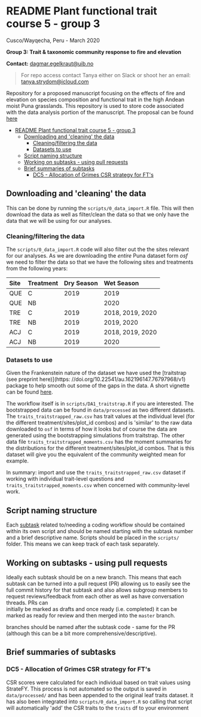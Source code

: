 # README Plant functional trait course 5 - group 3

Cusco/Wayqecha, Peru - March 2020

**Group 3: Trait & taxonomic community response to fire and elevation**

**Contact:** dagmar.egelkraut@uib.no

> For repo access contact Tanya either on Slack or shoot her an
> email: tanya.strydom@icloud.com

Repository for a proposed manuscript focusing on the effects of fire and
elevation on species composition and functional trait in the high
Andean moist Puna grasslands. This repository is used to store code
associated with the data analysis portion of the manuscript. The
proposal can be found [here](https://docs.google.com/document/d/1CN_nDSyvQGwecFTCOalYo6LrnpownpS0l16awSFydFE/edit?usp=sharing)

- [README Plant functional trait course 5 - group 3](#readme-plant-functional-trait-course-5---group-3)
  - [Downloading and 'cleaning' the data](#downloading-and-cleaning-the-data)
    - [Cleaning/filtering the data](#cleaning/filtering-the-data)
    - [Datasets to use](#Datasets-to-use)
  - [Script naming structure](#script-naming-structure)
  - [Working on subtasks - using pull requests](#working-on-subtasks---using-pull-requests)
  - [Brief summaries of subtasks](#brief-summaries-of-subtasks)
    - [DC5 - Allocation of Grimes CSR strategy for FT's](#dc5---allocation-of-grimes-csr-strategy-for-fts)

## Downloading and 'cleaning' the data

This can be done by running the `scripts/0_data_import.R` file. This will then
download the data as well as filter/clean the data so that we only have the data
that we will be using for our analyses.

### Cleaning/filtering the data

The `scripts/0_data_import.R` code will also filter out the the sites
relevant for our analyses. As we are downloading the _entire_ Puna
dataset form _osf_ we need to filter the data so that we have the following
sites and treatments from the following years:

| Site | Treatment | Dry Season       | Wet Season       |
| :----| :-------- | :--------------- | :--------------- |
| QUE  | C         | 2019             | 2019             |
| QUE  | NB        |                  | 2020             |
| TRE  | C         | 2019             | 2018, 2019, 2020 |
| TRE  | NB        | 2019             | 2019, 2020       |
| ACJ  | C         | 2019             | 2018, 2019, 2020 |
| ACJ  | NB        | 2019             | 2020             |


### Datasets to use

Given the Frankenstein nature of the dataset we have used the 
[traitstrap (see preprint here)](https: //doi.org/10.22541/au.162196147.76797968/v1)
package to help smooth out some of the gaps in the data. A
short vignette can be found [here](https://github.com/richardjtelford/traitstrap/blob/main/vignettes/traitstrap-workflow.Rmd).

The workflow itself is in `scripts/DA1_traitstrap.R` if you are interested.
The bootstrapped data can be found in `data/processed` as two different datasets.
The `traits_traitstrapped_raw.csv` has trait values at the individual level (for
the different treatment/sites/plot_id combos) and is 'similar' to the raw data 
downloaded to `osf` in terms of how it looks but of course the data are generated
using the bootstrapping simulations from traitstrap. The other data file
`traits_traitstrapped_moments.csv` has the moment summaries for the distributions
for the different treatment/sites/plot_id combos. That is this dataset will give you
the equivalent of the community weighted mean for example.

In summary: import and use the `traits_traitstrapped_raw.csv` dataset if working with
individual trait-level questions and `traits_traitstrapped_moments.csv` when concerned
with community-level work. 

## Script naming structure

Each [subtask](https://docs.google.com/spreadsheets/d/1G2w4rHiUkQ1iI5b7U_5dhyf1U87eOyaMcTBNFT4uq3w)
related to/needing a
coding workflow should be contained within its own script and should be
named starting with the subtask number and a brief descriptive name.
Scripts should be placed in the `scripts/` folder. This means we can
keep track of each task separately.

## Working on subtasks - using pull requests

Ideally each subtask should be on a new branch. This means that each subtask
can be turned into a pull request (PR) allowing us to easily see the full
commit history for that subtask and also allows subgroup members to request
reviews/feedback from each other as well as have conversation threads. PRs can  
initially be marked as drafts and once ready (i.e. completed) it can be
marked as ready for review and then merged into the `master` branch.

branches should be named after the subtask code - same for the PR (although this
can be a bit more comprehensive/descriptive).

## Brief summaries of subtasks

### DC5 - Allocation of Grimes CSR strategy for FT's

CSR scores were calculated for each individual based on trait values 
using StrateFY. This process
is not automated so the output is saved in `data/processed/` and has been appended
to the original leaf traits dataset. it has also been integrated into
`scripts/0_data_import.R` so calling that script will automatically 'add' the CSR
traits to the `traits` df to your environment